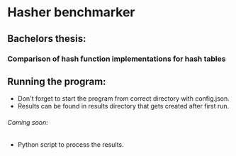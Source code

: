 # Hasher benchmarker

## Bachelors thesis:
### Comparison of hash function implementations for hash tables

## Running  the program:

* Don't forget to start the program from correct directory with config.json.
* Results can be found in results directory that gets created after first run.

###### Coming soon:
* Python script to process the results.

